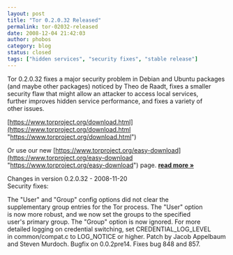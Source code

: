 ```yaml
---
layout: post
title: "Tor 0.2.0.32 Released"
permalink: tor-02032-released
date: 2008-12-04 21:42:03
author: phobos
category: blog
status: closed
tags: ["hidden services", "security fixes", "stable release"]
---
```


Tor 0.2.0.32 fixes a major security problem in Debian and Ubuntu packages  
 (and maybe other packages) noticed by Theo de Raadt, fixes a smaller  
 security flaw that might allow an attacker to access local services,  
 further improves hidden service performance, and fixes a variety of  
 other issues.

[https://www.torproject.org/download.html](https://www.torproject.org/download.html "https://www.torproject.org/download.html")

Or use our new [https://www.torproject.org/easy-download](https://www.torproject.org/easy-download "https://www.torproject.org/easy-download") page. [**read more »**](https://blog.torproject.org/blog/tor-02032-released)

Changes in version 0.2.0.32 - 2008-11-20  
 Security fixes:

The "User" and "Group" config options did not clear the  
 supplementary group entries for the Tor process. The "User" option  
 is now more robust, and we now set the groups to the specified  
 user's primary group. The "Group" option is now ignored. For more  
 detailed logging on credential switching, set CREDENTIAL\_LOG\_LEVEL  
 in common/compat.c to LOG\_NOTICE or higher. Patch by Jacob Appelbaum  
 and Steven Murdoch. Bugfix on 0.0.2pre14. Fixes bug 848 and 857.
